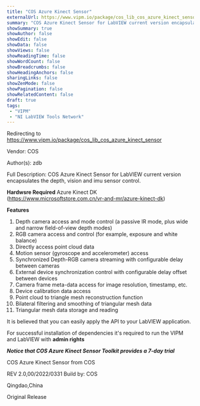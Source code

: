 ```yaml
---
title: "COS Azure Kinect Sensor"
externalUrl: https://www.vipm.io/package/cos_lib_cos_azure_kinect_sensor
summary: "COS Azure Kinect Sensor for LabVIEW current version encapsulates the depth, vision and imu sensor control."
showSummary: true
showAuthor: false
showEdit: false
showData: false
showViews: false
showReadingTime: false
showWordCount: false
showBreadcrumbs: false
showHeadingAnchors: false
sharingLinks: false
showZenMode: false
showPagination: false
showRelatedContent: false
draft: true
tags:
 - "VIPM"
 - "NI LabVIEW Tools Network"
---
```


Redirecting to https://www.vipm.io/package/cos_lib_cos_azure_kinect_sensor

Vendor: COS

Author(s): zdb
 
Full Description:
COS Azure Kinect Sensor for LabVIEW current version encapsulates the depth, vision and imu sensor control.

**Hardwsre Required**
Azure Kinect DK (https://www.microsoftstore.com.cn/vr-and-mr/azure-kinect-dk)

**Features**
01)  Depth camera access and mode control (a passive IR mode, plus wide and narrow field-of-view depth modes)
02)  RGB camera access and control (for example, exposure and white balance)
03)  Directly access point cloud data
04)  Motion sensor (gyroscope and accelerometer) access
05)  Synchronized Depth-RGB camera streaming with configurable delay between cameras
06)  External device synchronization control with configurable delay offset between devices
07)  Camera frame meta-data access for image resolution, timestamp, etc.
08)  Device calibration data access
09)  Point cloud to triangle mesh reconstruction function
10)  Bilateral filtering and smoothing of triangular mesh data
11)  Triangular mesh data storage and reading

 It is believed that you can easily apply the API to your LabVIEW application.


For successful installation of dependencies it's required to run the VIPM
and LabVIEW with **admin rights** 

***Notice that COS Azure Kinect Sensor Toolkit provides a 7-day trial***


COS Azure Kinect Sensor  from COS





REV 2.0,00/2022/0331
Build by: COS

Qingdao,China

Original Release